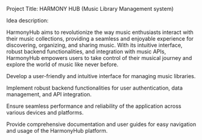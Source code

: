 Project Title: HARMONY HUB (Music Library Management system)

Idea description:

HarmonyHub aims to revolutionize the way music enthusiasts interact with their music collections, providing a seamless and enjoyable experience for discovering, organizing, and sharing music. With its intuitive interface, robust backend functionalities, and integration with music APIs, HarmonyHub empowers users to take control of their musical journey and explore the world of music like never before.

Develop a user-friendly and intuitive interface for managing music libraries.

Implement robust backend functionalities for user authentication, data management, and API integration.

Ensure seamless performance and reliability of the application across various devices and platforms.

Provide comprehensive documentation and user guides for easy navigation and usage of the HarmonyHub platform.